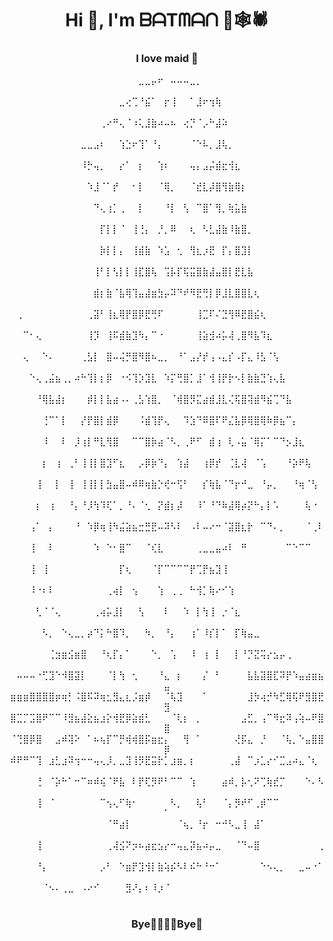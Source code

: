 <h1 align="center">Hi 👋, I'm ᗷᗩTᗰᗩᑎ 🦇🕸️🕷️</h1>
<h3 align="center">I love maid 🎀</h3>
<p align="center">
⠀⠀⠀⠀⠀⠀⠀⠀⠀⠀⠀⠀⠀⠀⠀⠀⠀⠀⠀⠀⣀⣀⡤⠖⠀⠤⠤⠤⣀⡀⠀⠀⠀⠀⠀⠀⠀⠀⠀⠀⠀⠀⠀⠀⠀⠀⠀⠀⠀⠀
⠀⠀⠀⠀⠀⠀⠀⠀⠀⠀⠀⠀⠀⠀⠀⠀⠀⣀⢔⢉⠘⣮⠁⠀⡖⢸⠀⠀⠁⣸⠖⢲⢷⠀⠀⠀⠀⠀⠀⠀⠀⠀⠀⠀⠀⠀⠀⠀⠀⠀
⠀⠀⠀⠀⠀⠀⠀⠀⠀⠀⠀⠀⠀⠀⢀⠔⠛⢄⠈⠰⢅⣸⣷⠴⠤⠦⠀⢔⡙⠈⡠⠓⣼⠵⠀⠀⠀⠀⠀⠀⠀⠀⠀⠀⠀⠀⠀⠀⠀⠀
⠀⠀⠀⠀⠀⠀⠀⠀⠀⠀⠀⣀⣀⣠⠆⠀⠀⢱⣑⠖⢹⠁⠘⡄⠀⠀⠀⠀⠈⠑⠧⡀⣸⢧⡀⠀⠀⠀⠀⠀⠀⠀⠀⠀⠀⠀⠀⠀⠀⠀
⠀⠀⠀⠀⠀⠀⠀⠀⠀⠀⠀⠸⡓⢤⡀⠀⠀⡔⠁⠀⡆⠀⠀⢱⠆⠀⠀⠀⢤⡄⣠⡬⣾⣖⢺⣆⠀⠀⠀⠀⠀⠀⠀⠀⠀⠀⠀⠀⠀⠀
⠀⠀⠀⠀⠀⠀⠀⠀⠀⠀⠀⠀⠱⣸⠈⠁⡞⠀⠀⠂⡇⠀⠀⠈⢿⡀⠀⠀⠈⣞⣇⡼⣿⢻⣷⢿⡆⠀⠀⠀⠀⠀⠀⠀⠀⠀⠀⠀⠀⠀
⠀⠀⠀⠀⠀⠀⠀⠀⠀⠀⠀⠀⠀⠙⢄⢰⡁⢀⠀⠀⡇⠀⠀⠀⠘⡇⠀⢣⠀⠉⣿⠁⢻⡀⢷⣥⣷⠀⠀⠀⠀⠀⠀⠀⠀⠀⠀⠀⠀⠀
⠀⠀⠀⠀⠀⠀⠀⠀⠀⠀⠀⠀⠀⠀⡏⡇⡇⠈⠀⢸⢘⡄⠀⡘⡀⠿⠀⠀⢆⠀⠣⣃⣼⣷⠸⣷⣿⡀⠀⠀⠀⠀⠀⠀⠀⠀⠀⠀⠀⠀
⠀⠀⠀⠀⠀⠀⠀⠀⠀⠀⠀⠀⠀⠀⡷⡇⡇⡄⠀⢸⣾⣷⠀⠱⣡⠀⢂⠀⢻⣆⡰⣟⠀⡏⡄⣿⣹⡇⠀⠀⠀⠀⠀⠀⠀⠀⠀⠀⠀⠀
⠀⠀⠀⠀⠀⠀⠀⠀⠀⠀⠀⠀⠀⢸⠃⡇⢣⡇⡇⢸⣏⣿⢧⠀⢩⡧⡏⢯⣭⣿⣷⣼⣤⣿⡇⣟⣇⣧⠀⠀⠀⠀⠀⠀⠀⠀⠀⠀⠀⠀
⠀⠀⠀⠀⠀⠀⠀⠀⠀⠀⠀⠀⠀⣾⡆⣷⠈⣧⢿⢹⣤⣼⣶⣳⡤⠽⠙⠞⠻⣟⢛⡇⡿⣸⣇⣿⣿⣇⢆⠀⠀⠀⠀⠀⠀⠀⠀⠀⠀⠀
⠀⢀⠀⠀⠀⠀⠀⠀⠀⠀⠀⠀⢀⣽⠃⢸⣆⢿⡟⣿⡿⣟⢛⠏⠀⠀⠀⠀⠀⢸⣉⠏⠌⣙⢻⠿⣟⣿⣮⢆⠀⠀⠀⠀⠀⠀⠀⠀⠀⠀
⠀⠀⠉⠂⢄⠀⠀⠀⠀⠀⠀⠀⢸⡹⠀⢸⠯⣾⣷⣹⠳⡄⠉⠐⠀⠀⠀⠀⠀⢸⣵⣺⠴⡥⢼⢀⣿⠻⣧⠹⣆⠀⠀⠀⠀⠀⠀⠀⠀⠀
⠀⠀⢄⠀⠀⠑⠄⠀⠀⠀⠀⢀⣣⡇⠀⣿⠤⢬⡛⣿⠻⣿⠦⣀⡀⠀⠘⠁⣠⡜⡞⢠⠠⣄⡎⠠⡏⣄⠸⣣⠈⢣⠀⠀⠀⠀⠀⠀⠀⠀
⠀⠀⠀⠑⢄⢀⣬⣦⢀⡀⠴⠓⢹⡇⡆⡿⠀⠐⠪⢹⡱⣹⣇⠀⠱⡍⢛⣿⡁⣸⠁⢺⢸⡟⡗⠢⡇⣷⣷⣙⢱⢄⣧⠀⠀⠀⠀⠀⠀⠀
⠀⠀⠀⠀⠘⢿⣧⣼⡆⠀⠀⠀⡾⡇⡇⣧⣴⠠⠄⢀⣣⢱⣿⡀⠀⠈⢾⣿⡻⣍⣴⣾⣸⣇⢌⢯⣿⢽⣾⠻⣮⢉⠙⣧⠀⠀⠀⠀⠀⠀
⠀⠀⠀⠀⠀⢘⠉⠁⡇⠀⠀⡜⡟⣿⡇⣾⡿⠀⠀⠀⠨⣾⢹⡟⢄⠀⠀⠹⣱⠙⠿⣿⠏⠟⣌⣧⡿⢿⣿⢿⠷⡿⣦⠉⡄⠀⠀⠀⠀⠀
⠀⠀⠀⠀⠀⠸⠀⠀⠇⠀⡸⢰⡇⠛⣇⢻⣿⠀⠀⠉⠉⣿⡷⣴⠈⠣⡀⢀⠟⠋⠀⣾⢰⠀⢇⠠⣥⠈⢿⡍⠁⠉⠙⡢⣸⣆⠀⠀⠀⠀
⠀⠀⠀⠀⠀⡆⠀⢰⠀⢀⠃⢸⢸⡇⣿⣹⠋⣆⠀⠀⡠⡿⡷⠙⡄⠀⢱⣼⠀⠀⢰⡿⡞⠀⢈⣇⢼⠀⠈⢡⠀⠀⠀⠘⡵⠟⢧⠀⠀⠀
⠀⠀⠀⠀⢸⠀⠀⡇⠀⢸⠀⢸⢸⡇⡇⣳⣤⣿⠤⠾⠿⢶⣷⡑⢞⠒⢫⠃⠀⠀⡎⢷⣧⠈⠙⡖⠚⣀⠀⠘⡤⡀⠀⠀⠘⢶⠈⢣⠀⠀
⠀⠀⠀⠀⡆⠀⢰⠀⠀⠘⡄⠘⡸⢳⠹⢏⠁⡀⠘⠄⠈⢂⠀⡝⣾⡆⡼⠀⠀⠸⠁⠘⠙⠷⣼⢿⡴⡝⠓⡄⡇⠡⠀⠀⠀⠀⢧⠐⠀⠀
⠀⠀⠀⢠⠁⠀⡄⠀⠀⠀⠘⠀⠱⡿⢶⢸⠳⣬⣵⣦⣒⣛⣟⠤⠽⠣⠇⠀⠠⠇⠤⠔⠒⠈⣽⣿⣆⡗⠀⠉⠙⠄⡀⠀⠀⠀⠈⢀⠇⠀
⠀⠀⠀⢸⠀⠀⠇⠀⠀⠀⠀⠀⠀⠱⠀⠑⠂⣿⠉⠀⠀⠈⢎⣇⠀⠀⠀⠀⠀⢀⣀⣀⣤⠴⠇⠀⠛⠀⠀⠀⠀⠀⠀⠉⠑⠉⠉⠀⠀⠀
⠀⠀⠀⢸⠀⢸⠀⠀⠀⠀⠀⠀⠀⠀⠀⠀⠀⡏⢆⠀⠀⠀⠈⡏⠉⠉⠉⠉⡟⢉⡟⣦⣹⢸⠀⠀⠀⠀⠀⠀⠀⠀⠀⠀⠀⠀⠀⠀⠀⠀
⠀⠀⠀⠸⠐⠆⠇⠀⠀⠀⠀⠀⠀⠀⠀⢀⢴⡇⠀⢢⠀⠀⠀⢱⠀⢀⢀⠀⠓⢺⡁⢷⠔⠊⢱⠀⠀⠀⠀⠀⠀⠀⠀⠀⠀⠀⠀⠀⠀⠀
⠀⠀⠀⠀⢃⠈⠈⢄⠀⠀⠀⠀⠀⢀⢴⡥⣸⡇⠀⠀⢣⠀⠀⠀⠇⠀⠀⠱⠀⡇⢳⢸⠀⡐⠈⣆⠀⠀⠀⠀⠀⠀⠀⠀⠀⠀⠀⠀⠀⠀
⠀⠀⠀⠀⠀⠣⡀⠀⠑⢄⣀⡀⡴⠙⡅⠓⣿⠹⡀⠀⠀⠳⡀⠀⠘⡄⠀⠀⢰⠁⠸⡎⡇⠁⠀⡏⢷⣤⣀⠀⠀⠀⠀⠀⠀⠀⠀⠀⠀⠀
⠀⠀⠀⠀⠀⠀⢈⣲⣶⣪⣶⣿⠀⠀⠘⢆⡏⡄⠁⠀⠀⠀⠑⡀⠀⢡⠀⠀⠸⠀⢰⠀⡇⠀⠀⡇⠘⡙⣝⢭⡔⣢⡤⢀⠀⠀⠀⠀⠀⠀
⠀⠤⠤⠤⠐⢋⣹⠑⠺⣿⣽⡇⠀⠀⠀⠈⡇⢳⠀⢂⠀⠀⠀⠘⣄⠀⡆⠀⠀⠀⡌⠀⠃⠀⠀⠀⠀⣧⣧⣽⣿⣏⠽⡟⠱⣤⣴⣶⣦⣤
⣶⣶⣶⣿⣿⣿⣿⡶⢶⡃⠨⣿⠯⠽⢶⣂⣻⣄⣆⡨⣶⡾⠀⠀⠈⢧⣹⠀⠀⠀⠁⠀⠀⠀⠀⠀⠀⣸⡳⢴⡚⠳⣋⢿⢯⠟⣻⣿⣟⣻
⣿⣉⡉⣩⣿⠟⠉⠉⠸⣻⣦⣼⣕⣦⣰⡕⢺⣟⡿⣵⣾⣃⠀⠀⠀⠈⢇⡆⠀⡀⠀⠀⠀⠀⠀⠀⣠⣋⡀⢠⠉⠻⣖⠽⢠⢵⠤⠟⣿⣿
⠈⢙⣿⡿⣿⠀⠀⣠⠾⢽⠕⠀⠁⠦⢦⡏⠉⡛⢾⢾⣿⡯⣶⣖⡄⠀⠀⢻⠀⠁⠀⠀⠀⠀⠀⢜⡯⣄⠀⡘⠀⠀⠈⢧⡀⠑⣤⣿⣿⡿
⠾⠟⠛⠉⢹⠀⣰⣃⣰⠽⢲⠒⠒⢤⢄⡸⡀⣀⣹⢸⡻⣟⣭⡗⡁⣰⣶⡀⡆⠀⠀⠀⠀⠀⢀⣼⠀⠉⡰⣁⡔⠊⣉⣠⠴⣄⠈⢆⠀⠀
⠀⠀⠀⠀⢘⠀⠈⡵⠓⠁⠒⠉⠶⠾⢮⠈⠟⣧⠀⠇⡟⢏⡻⠟⠃⠉⠉⠀⢱⠀⠀⠀⠀⣴⠾⡀⡧⢂⠝⢉⢷⣞⡉⠀⠀⠀⠑⠄⠣⠀
⠀⠀⠀⠀⢸⠀⠈⠀⠀⠀⠀⠀⠀⠀⠉⢢⢄⠋⢷⠂⠀⠀⠀⠀⠀⠣⡀⠀⠀⢧⠃⠀⠀⠈⡄⡻⠞⠋⢀⡾⠉⠉⠀⠀⠀⠀⠀⠀⠀⠁
⠀⠀⠀⠀⠀⠀⠀⠀⠀⠀⠀⠀⠀⠀⠀⠈⠛⣴⡇⠀⠀⠀⠀⠀⠀⠀⠈⢦⡀⠘⡖⠀⠒⠚⠣⣀⢸⠀⣼⠁⠀⠀⠀⠀⠀⠀⠀⠀⠀⠀
⠀⠀⠀⠀⢸⠀⠀⠀⠀⠀⠀⠀⠀⠀⠀⢀⢼⣪⠝⡲⠦⣴⣖⣢⡔⠒⢤⣄⡽⣦⠴⡤⣀⠀⠀⠈⠙⠤⣿⠀⠀⠀⠀⠀⠀⠀⠀⠀⢀⠀
⠀⠀⠀⠀⠘⡄⠀⠀⠀⠀⠀⠀⠀⠀⡠⠃⠀⠑⣶⡟⣹⢺⡇⣷⢵⡮⠣⠇⠮⠓⠘⠒⠁⠀⠀⠀⠀⠀⠀⠑⠢⢄⡀⠀⠀⣀⠤⠐⠁⠀
⠀⠀⠀⠀⠀⠈⠢⠄⢀⣀⠀⠠⠔⠊⠀⠀⠀⠀⣻⠜⡄⠆⠸⡰⠈⠀⠀⠀⠀⠀⠀⠀⠀⠀⠀⠀⠀⠀⠀⠀⠀⠀⠀⠀⠀⠀⠀⠀⠀⠀
</p>
<h3 align="center">Bye🤫🧏🏻‍♂️Bye🗿</h3>

